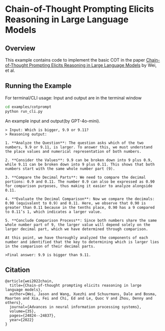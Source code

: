 # Chain-of-Thought Prompting Elicits Reasoning in Large Language Models

## Overview

This example contains code to implement the basic COT in the paper [Chain-of-Thought Prompting Elicits Reasoning in Large Language Models](https://arxiv.org/abs/2201.11903) by Wei, et al. 

## Running the Example

For terminal/CLI usage: Input and output are in the terminal window

```bash
cd examples/cotprompt
python run_cli.py
```

An example input and output(by GPT-4o-mini).

```
> Input: Which is bigger, 9.9 or 9.11?
> Reasoning output: 

1. **Analyze the Question**: The question asks which of the two numbers, 9.9 or 9.11, is larger. To answer this, we must understand the place values and numerical representation of both numbers.

2. **Consider the Values**: 9.9 can be broken down into 9 plus 0.9, while 9.11 can be broken down into 9 plus 0.11. This shows that both numbers start with the same whole number part (9).

3. **Compare the Decimal Parts**: We need to compare the decimal portions: 0.9 and 0.11. The number 0.9 can also be expressed as 0.90 for comparison purposes, thus making it easier to analyze alongside 0.11.

4. **Evaluate the Decimal Comparison**: Now we compare the decimals: 0.90 (equivalent to 0.9) and 0.11. Here, we observe that 0.90 is greater than 0.11 because in the tenths place, 0.90 has a 9 compared to 0.11’s 1, which indicates a larger value.

5. **Conclude Comparison Process**: Since both numbers share the same whole number part of 9, the larger value will depend solely on the larger decimal part, which we have determined through comparison.

At this point, we have thoroughly analyzed the components of each number and identified that the key to determining which is larger lies in the comparison of their decimal parts.

>Final answer: 9.9 is bigger than 9.11.
```

## Citation
```
@article{wei2022chain,
  title={Chain-of-thought prompting elicits reasoning in large language models},
  author={Wei, Jason and Wang, Xuezhi and Schuurmans, Dale and Bosma, Maarten and Xia, Fei and Chi, Ed and Le, Quoc V and Zhou, Denny and others},
  journal={Advances in neural information processing systems},
  volume={35},
  pages={24824--24837},
  year={2022}
}
```